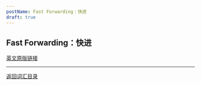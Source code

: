 ```yaml
---
postName: Fast Forwarding：快进
draft: true
---
```

## Fast Forwarding：快进


[英文原版链接](https://wiki.internetcomputer.org/wiki/Glossary)

---
[返回词汇目录](../glossary)